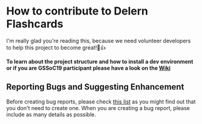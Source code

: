 # How to contribute to Delern Flashcards

I'm really glad you're reading this, because we need volunteer developers
to help this project to become great!:tada::+1:

**To learn about the project structure and how to install a dev environment
or if you are GSSoC19 participant please have a look on 
the [Wiki](https://github.com/dasfoo/delern/wiki)**

## Reporting Bugs and Suggesting Enhancement

Before creating bug reports, please check
[this list](https://github.com/dasfoo/delern/issues) as you might find out
that you don't need to create one. When you are creating a bug report,
please include as many details as possible.
